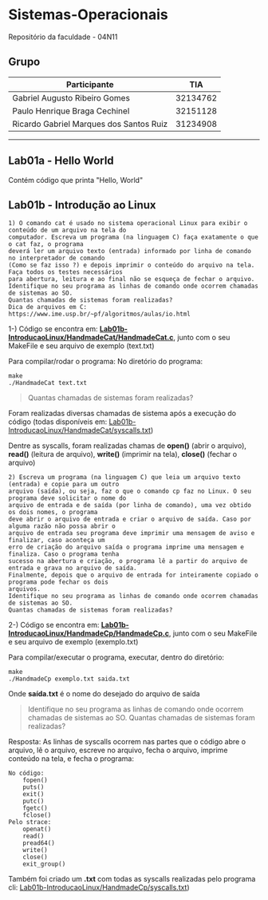 # Sistemas-Operacionais
Repositório da faculdade - 04N11

## Grupo

|Participante                              |     TIA    |
|------------------------------------------|------------|
|Gabriel Augusto Ribeiro Gomes             |32134762    |
|Paulo Henrique Braga Cechinel             | 32151128   |
|Ricardo Gabriel Marques dos Santos Ruiz   | 31234908   |
---

## Lab01a - Hello World
Contém código que printa "Hello, World"

## Lab01b - Introdução ao Linux

```
1) O comando cat é usado no sistema operacional Linux para exibir o conteúdo de um arquivo na tela do
computador. Escreva um programa (na linguagem C) faça exatamente o que o cat faz, o programa
deverá ler um arquivo texto (entrada) informado por linha de comando no interpretador de comando
(Como se faz isso ?) e depois imprimir o conteúdo do arquivo na tela. Faça todos os testes necessários
para abertura, leitura e ao final não se esqueça de fechar o arquivo.
Identifique no seu programa as linhas de comando onde ocorrem chamadas de sistemas ao SO.
Quantas chamadas de sistemas foram realizadas?
Dica de arquivos em C: https://www.ime.usp.br/~pf/algoritmos/aulas/io.html
```
1-) Código se encontra em: 
**[Lab01b-IntroducaoLinux/HandmadeCat/HandmadeCat.c](Lab01b-IntroducaoLinux/HandmadeCat/HandmadeCat.c)**, junto com o seu MakeFile e seu arquivo de exemplo (text.txt)

Para compilar/rodar o programa:
No diretório do programa:

```
make
./HandmadeCat text.txt
```
> Quantas chamadas de sistemas foram realizadas?

Foram realizadas diversas chamadas de sistema após a execução do código (todas disponíveis em: [Lab01b-IntroducaoLinux/HandmadeCat/syscalls.txt](Lab01b-IntroducaoLinux/HandmadeCat/syscalls.txt))

Dentre as syscalls, foram realizadas chamas de **open()** (abrir o arquivo), **read()** (leitura de arquivo), **write()** (imprimir na tela), **close()** (fechar o arquivo)


```
2) Escreva um programa (na linguagem C) que leia um arquivo texto (entrada) e copie para um outro
arquivo (saída), ou seja, faz o que o comando cp faz no Linux. O seu programa deve solicitar o nome do
arquivo de entrada e de saída (por linha de comando), uma vez obtido os dois nomes, o programa
deve abrir o arquivo de entrada e criar o arquivo de saída. Caso por alguma razão não possa abrir o
arquivo de entrada seu programa deve imprimir uma mensagem de aviso e finalizar, caso aconteça um
erro de criação do arquivo saída o programa imprime uma mensagem e finaliza. Caso o programa tenha
sucesso na abertura e criação, o programa lê a partir do arquivo de entrada e grava no arquivo de saída.
Finalmente, depois que o arquivo de entrada for inteiramente copiado o programa pode fechar os dois
arquivos.
Identifique no seu programa as linhas de comando onde ocorrem chamadas de sistemas ao SO.
Quantas chamadas de sistemas foram realizadas?
```
2-) Código se encontra em: 
**[Lab01b-IntroducaoLinux/HandmadeCp/HandmadeCp.c](Lab01b-IntroducaoLinux/HandmadeCp/HandmadeCp.c)**, junto com o seu MakeFile e seu arquivo de exemplo (exemplo.txt)

Para compilar/executar o programa, executar, dentro do diretório:
```
make
./HandmadeCp exemplo.txt saida.txt
```
Onde **saída.txt** é o nome do desejado do arquivo de saída

> Identifique no seu programa as linhas de comando onde ocorrem chamadas de sistemas ao SO.
Quantas chamadas de sistemas foram realizadas?

Resposta: As linhas de syscalls ocorrem nas partes que o código abre o arquivo, lê o arquivo, escreve no arquivo, fecha o arquivo, imprime conteúdo na tela, e fecha o programa:
```
No código:
    fopen()
    puts()
    exit()
    putc()
    fgetc()
    fclose()
Pelo strace:
    openat()
    read()
    pread64()
    write()
    close()
    exit_group()
```
Também foi criado um **.txt** com todas as syscalls realizadas pelo programa cli:
[Lab01b-IntroducaoLinux/HandmadeCp/syscalls.txt](Lab01b-IntroducaoLinux/HandmadeCp/syscalls.txt))



 


